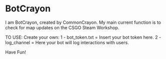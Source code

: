 # BotCrayon
I am BotCrayon, created by CommonCrayon. My main current function is to check for map updates on the CSGO Steam Workshop.

TO USE:
Create your own:
1 - bot_token.txt = Insert your bot token here.
2 - log_channel = Here your bot will log interactions with users.

Have Fun!
